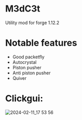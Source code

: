 # M3dC3t
Utility mod for forge 1.12.2

# Notable features
- Good packetfly
- Autocrystal
- Piston pusher
- Anti piston pusher
- Quiver

# Clickgui:
![2024-02-11_17 53 56](https://github.com/redvx/M3dC3t/assets/72520365/1369f371-a8e4-4a41-adb3-c3281e8e49c5)
